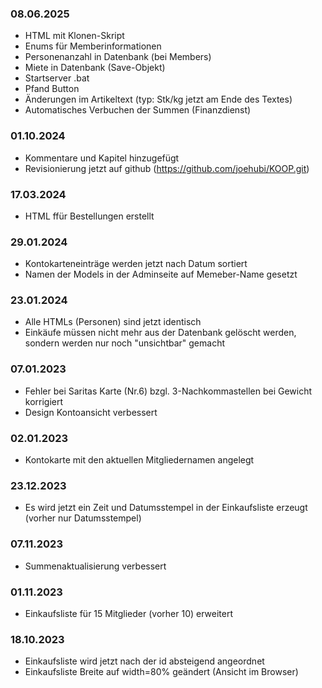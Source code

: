 ### 08.06.2025
- HTML mit Klonen-Skript
- Enums für Memberinformationen
- Personenanzahl in Datenbank (bei Members)
- Miete in Datenbank (Save-Objekt)
- Startserver .bat
- Pfand Button
- Änderungen im Artikeltext (typ: Stk/kg jetzt am Ende des Textes)
- Automatisches Verbuchen der Summen (Finanzdienst)

### 01.10.2024
- Kommentare und Kapitel hinzugefügt
- Revisionierung jetzt auf github (https://github.com/joehubi/KOOP.git)

### 17.03.2024
- HTML ffür Bestellungen erstellt

### 29.01.2024
- Kontokarteneinträge werden jetzt nach Datum sortiert
- Namen der Models in der Adminseite auf Memeber-Name gesetzt

### 23.01.2024
- Alle HTMLs (Personen) sind jetzt identisch
- Einkäufe müssen nicht mehr aus der Datenbank gelöscht werden, sondern werden nur noch "unsichtbar" gemacht

### 07.01.2023
- Fehler bei Saritas Karte (Nr.6) bzgl. 3-Nachkommastellen bei Gewicht korrigiert
- Design Kontoansicht verbessert

### 02.01.2023
- Kontokarte mit den aktuellen Mitgliedernamen angelegt

### 23.12.2023
- Es wird jetzt ein Zeit und Datumsstempel in der Einkaufsliste erzeugt (vorher nur Datumsstempel)

### 07.11.2023
- Summenaktualisierung verbessert

### 01.11.2023
- Einkaufsliste für 15 Mitglieder (vorher 10) erweitert

### 18.10.2023
- Einkaufsliste wird jetzt nach der id absteigend angeordnet
- Einkaufsliste Breite auf width=80% geändert (Ansicht im Browser)


